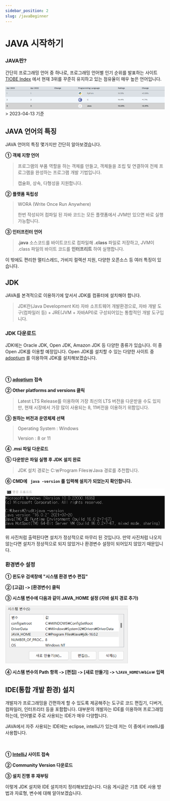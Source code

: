 ```yaml
---
sidebar_position: 2
slug: /javaBeginner
---
```


# JAVA 시작하기

### JAVA란?
간단히 프로그래밍 언어 중 하나로,
프로그래밍 언어별 인기 순위를 발표하는 사이트 [TIOBE Index](https://www.tiobe.com/tiobe-index/) 
에서 현재 3위를 꾸준히 유지하고 있는 점유율이 매우 높은 언어입니다.

![img.png](img.png) > 2023-04-13 기준


## JAVA 언어의 특징

JAVA 언어의 특징 몇가지만 간단히 알아보겠습니다. 

**① 객체 지향 언어**

> 프로그램의 부품 역할을 하는 객체를 만들고, 객체들을 조립 및 연결하여 전체 프로그램을 완성하는 프로그램 개발 기법입니다.
> 
> 캡슐화, 상속, 다형성을 지원합니다.

**② 플랫폼 독립성**

> WORA (Write Once Run Anywhere)
>
> 한번 작성되어 컴파일 된 자바 코드는 모든 플랫폼에서 JVM만 있으면 바로 실행 가능합니다.

**③ 인터프린터 언어**
> **.java** 소스코드를 바이트코드로 컴파일해 **.class** 파일로 저장하고, JVM이 .class 파일의 바이트 코드를 **인터프리트** 하여 실행합니다.


이 밖에도 편리한 멀티스레드, 가비지 컬렉션 지원, 다양한 오픈소스 등 여러 특징이 있습니다.


## JDK

 

JAVA를 본격적으로 이용하기에 앞서서 JDK를 컴퓨터에 설치해야 합니다.

> JDK란(Java Development Kit) 자바 소프트웨어 개발환경으로, 자바 개발 도구(컴파일러 등) + JRE(JVM + 자바API)로 구성되어있는 통합적인 개발 도구입니다.


### JDK 다운로드

JDK에는 Oracle JDK, Open JDK, Amazon JDK 등 다양한 종류가 있습니다.
이 중 Open JDK를 이용할 예정입니다. 
Open JDK를 설치할 수 있는 다양한 사이트 중 [adoptium](https://adoptium.net/)
를 이용하여 JDK를 설치해보겠습니다.

　

**① [adoptium](https://adoptium.net/) 접속**

**② Other platforms and versions 클릭**

> Latest LTS Release를 이용하여 가장 최신의 LTS 버전을 다운받을 수도 있지만,
현재 시장에서 가장 많이 사용되는 8, 11버전을 이용하기 위함입니다.

**③ 원하는 버전과 운영체제 선택**

> Operating System : Windows 
> 
> Version : 8 or 11

**④ .msi 파일 다운로드**

**⑤ 다운받은 파일 실행 후 JDK 설치 완료**

> JDK 설치 경로는 C:￦Program Files￦Java 경로를 추천합니다.

**⑥ CMD에 <code> java -version</code> 를 입력해 설치가 되었는지 확인합니다.**


![img_3.png](img_3.png)

위 사진처럼 출력된다면 설치가 정상적으로 마무리 된 것입니다. 만약 사진처럼 나오지 않는다면 설치가 정상적으로 되지 않았거나 환경변수 설정이 되어있지 않았기 때문입니다.
　
### 환경변수 설정
 
**① 윈도우 검색창에 "시스템 환경 변수 편집"**

**② [고급] -> [환경변수] 클릭**

**③ 시스템 변수에 다음과 같이 JAVA_HOME 설정 (자바 설치 경로 추가)**

![img_5.png](img_5.png)

**④ 시스템 변수의 Path 항목 -> [편집] -> [새로 만들기] -> <code>%JAVA_HOME%￦bin￦</code> 입력**

## IDE(통합 개발 환경) 설치
개발자가 프로그래밍을 간편하게 할 수 있도록 제공해주는 도구로 코드 편집기, 디버거, 컴파일러, 인터프리터 등을 포함합니다.
대부분의 개발자는 IDE를 이용하여 프로그래밍하는데, 언어별로 주로 사용되는 IDE가 매우 다양합니다.

JAVA에서 자주 사용되는 IDE에는 eclipse, intelliJ가 있는데 저는 이 중에서 intelliJ를 사용합니다.

  　

**① [IntelliJ](https://www.jetbrains.com/ko-kr/idea/download/#section=windows) 사이트 접속**

**② Community Version 다운로드**

**③ 설치 진행 후 재부팅**


이렇게 JDK 설치와 IDE 설치까지 정리해보았습니다. 다음 게시글은 기초 IDE 사용 방법과 자료형, 변수에 대해 알아보겠습니다.




